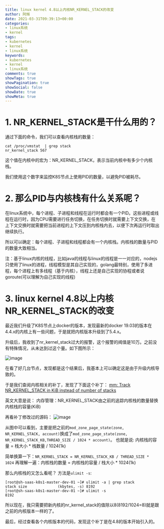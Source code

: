 ```yaml
---
title: linux kernel 4.8以上内核NR_KERNEL_STACK的改变
author: 阿辉
date: 2021-03-31T09:39:13+00:00
categories:
- linux系统
- kernel
tags:
- kubernetes
- kernel
- linux系统
keywords:
- kubernetes
- kernel
- linux系统
comments: true
showTags: true
showPagination: true
showSocial: false
showDate: true
showMeta: true
---
```


# 1. NR_KERNEL_STACK是干什么用的？

通过下面的命令，我们可以查看内核栈的数量：
```
cat /proc/vmstat  | grep stack
nr_kernel_stack 567
```
这个值在内核中的宏为：NR_KERNEL_STACK，表示当前内核中有多少个内核栈。

我们使用这个数字来监控K8S节点上使用PID的数量，以避免PID被耗尽。

# 2. 那么PID与内核栈有什么关系呢？

在linux系统中，每个进程、子进程和线程在运行时都会有一个PID。这些进程或线程在运行时，因为CPU需要进行任务切换，在任务切换时就需要上下文交换，在上下文交换时就需要把当前进程的上下文压到内核栈内去，以便下次再运行时取出继续执行。

所以可以确定：每个进程、子进程和线程都会有一个内核栈。内核栈的数量与PID的数量大致相当。

注：基于linux内核的线程，比如java的线程与linux的线程是一一对应的，nodejs只使用了linux的进程，线程模型是其自己实现的，golang最特别，使用了多进程，每个进程上有多线程（基于内核），线程上还是自己实现的协程或者说goroute(可以理解为自己实现的线程)

<!--more-->

# 3. linux kernel 4.8以上内核NR_KERNEL_STACK的改变

最近我们升级了K8S节点上docker的版本，发现最新的docker 19.03的版本在4.4.x的内核上有一些问题，于是就把内核版本升级到了5.4.x。

升级后，我收到了nr_kernel_stack过大的报警，这个报警的阀值是10万。之前没有特殊情况，从未达到过这个量。如下图所示：

![image](/wp-content/uploads/2021/03/nr_stack.png)

在看了好几台节点，发现都是这个结果后，我基本上可以确定这是由于升级内核导致的。

于是我们查阅内核相关的补丁，发现了下面这个补丁：
[mm: Track NR_KERNEL_STACK in KiB instead of number of stacks ](https://lore.kernel.org/patchwork/patch/692334/)

英文大意是说：
内存管理：NR_KERNEL_STACK由之前的追踪内核栈的数量替换内核栈的容量(KiB)

再看补丁修改过的源码：
![image](/wp-content/uploads/2021/03/nr_stack_patch.png)

从图中可以看到，主要是把之前的`mod_zone_page_state(zone, NR_KERNEL_STACK, account)`换成了`mod_zone_page_state(zone, NR_KERNEL_STACK_KB,THREAD_SIZE / 1024 * account)`。
也就是说: 内核栈的容量 = 栈大小 * 栈数量 / 1024(1k)

简单换算一下：`NR_KERNEL_STACK = NR_KERNEL_STACK_KB / THREAD_SIZE * 1024`
再理解一遍：内核栈的数量 = 内核栈的容量 / 栈大小 * 1024(1k)

那么内核栈的又怎么看呢？
方法是`ulimit -s`:
```
[root@sh-saas-k8s1-master-dev-01 ~]# ulimit -a | grep stack
stack size              (kbytes, -s) 8192
[root@sh-saas-k8s1-master-dev-01 ~]# ulimit -s
8192
```

所以现在，我只需要把新内核的nr_kernel_stack的值除以8(8192/1024=8)就是跟之前的内核版本一样的了。

最后，经过查看各个内核版本的代码，发现这个补丁是在4.8的版本开始引入的。